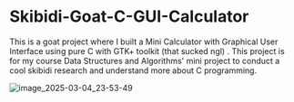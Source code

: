 # Skibidi-Goat-C-GUI-Calculator
This is a goat project  where I built a Mini Calculator with Graphical User Interface using pure C with GTK+ toolkit (that sucked ngl) . This project is for my course Data Structures and Algorithms' mini project to conduct a cool skibidi research and understand more about C programming.

![image_2025-03-04_23-53-49](https://github.com/user-attachments/assets/8ddddc1c-140f-42c5-ae25-cdee433c146d)
